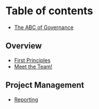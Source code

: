 # Table of contents

* [The ABC of Governance](README.md)

## Overview

* [First Principles](overview/first-principles.md)
* [Meet the Team!](overview/meet-the-team.md)

## Project Management

* [Reporting](project-management/reporting.md)
